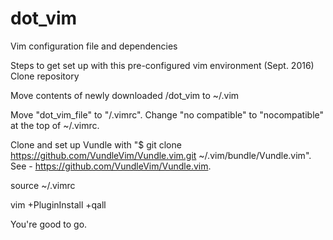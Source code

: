 # dot_vim
Vim configuration file and dependencies

Steps to get set up with this pre-configured vim environment (Sept. 2016)
Clone repository

Move contents of newly downloaded /dot_vim to ~/.vim

Move "dot_vim_file" to "/.vimrc". Change "no compatible" to "nocompatible" at the top of ~/.vimrc.

Clone and set up Vundle with "$ git clone https://github.com/VundleVim/Vundle.vim.git ~/.vim/bundle/Vundle.vim". See - https://github.com/VundleVim/Vundle.vim.

source ~/.vimrc

vim +PluginInstall +qall


You're good to go.
